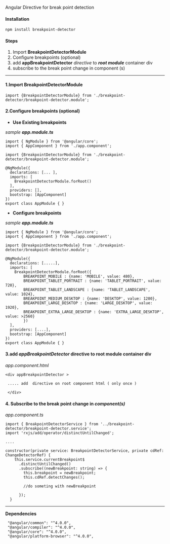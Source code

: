 Angular Directive for break point detection 


#### **Installation**

    npm install breakpoint-detector 

#### **Steps**
1. Import **BreakpointDetectorModule**
2. Configure breakpoints (optional)
3. add **appBreakpointDetector** *directive* to ***root module*** container div
4. subscribe to the break point change in component (s)


----


#### **1.Import BreakpointDetectorModule**
```
import {BreakpointDetectorModule} from './breakpoint-detector/breakpoint-detector.module';
```

#### **2.Configure breakpoints (optional)**

 - **Use Existing breakpoints**

*sample **app.module.ts***

```
import { NgModule } from '@angular/core';
import { AppComponent } from './app.component';

import {BreakpointDetectorModule} from './breakpoint-detector/breakpoint-detector.module';

@NgModule({
  declarations: [... ],
  imports: [
    BreakpointDetectorModule.forRoot()
  ],
  providers: [],
  bootstrap: [AppComponent]
})
export class AppModule { }
```
 - **Configure breakpoints**
 
*sample **app.module.ts***
```
import { NgModule } from '@angular/core';
import { AppComponent } from './app.component';

import {BreakpointDetectorModule} from './breakpoint-detector/breakpoint-detector.module';

@NgModule({
  declarations: [.....],
  imports: [
    BreakpointDetectorModule.forRoot({
	    BREAKPOINT_MOBILE : {name: 'MOBILE', value: 480},
	    BREAKPOINT_TABLET_PORTRAIT : {name: 'TABLET_PORTRAIT', value: 720},
	    BREAKPOINT_TABLET_LANDSCAPE : {name: 'TABLET_LANDSCAPE', value: 1024},
	    BREAKPOINT_MEDIUM_DESKTOP : {name: 'DESKTOP', value: 1280},
	    BREAKPOINT_LARGE_DESKTOP : {name: 'LARGE_DESKTOP', value: 1920},
	    BREAKPOINT_EXTRA_LARGE_DESKTOP : {name: 'EXTRA_LARGE_DESKTOP', value: >2560}
	    })
  ],
  providers: [....],
  bootstrap: [AppComponent]
})
export class AppModule { }
```
#### 3.add ***appBreakpointDetector*** directive to root module container div
*app.component.html*
```
<div appBreakpointDetector >
 
 ..... add  directive on root component html ( only once ) 
 
 </div>
```
#### **4. Subscribe** to the break point change in *component(s)*

*app.component.ts*

```
import { BreakpointDetectorService } from '../breakpoint-detector/breakpoint-detector.service';
import 'rxjs/add/operator/distinctUntilChanged';

....

constructor(private service: BreakpointDetectorService, private cdRef: ChangeDetectorRef) {
    this.service.currentBreakpoint$
      .distinctUntilChanged()
      .subscribe((newBreakpoint: string) => {
        this.breakpoint = newBreakpoint;
        this.cdRef.detectChanges();
        
		//do someting with newBreakpoint
		
      });
  }
```


----------


**Dependencies**
```
 "@angular/common": "^4.0.0",
 "@angular/compiler": "^4.0.0",
 "@angular/core": "^4.0.0",
 "@angular/platform-browser": "^4.0.0",
```
